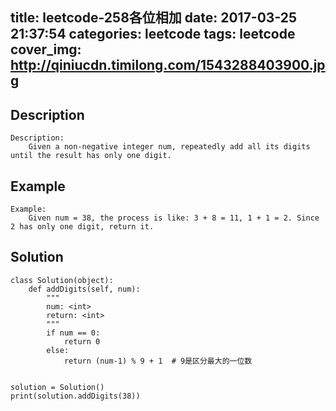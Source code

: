 title: leetcode-258各位相加
date: 2017-03-25 21:37:54
categories: leetcode
tags: leetcode
cover_img: http://qiniucdn.timilong.com/1543288403900.jpg
---

## Description
```
Description:
    Given a non-negative integer num, repeatedly add all its digits until the result has only one digit.
```

## Example
```
Example:
    Given num = 38, the process is like: 3 + 8 = 11, 1 + 1 = 2. Since 2 has only one digit, return it.
```

## Solution
```
class Solution(object):
    def addDigits(self, num):
        """
        num: <int>
        return: <int>
        """
        if num == 0:
            return 0
        else:
            return (num-1) % 9 + 1  # 9是区分最大的一位数


solution = Solution()
print(solution.addDigits(38))
```

